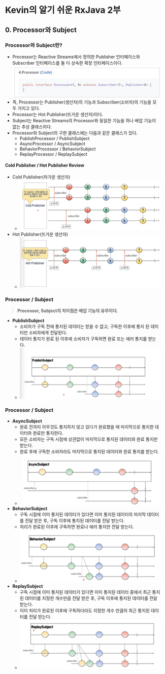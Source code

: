 # Kevin의 알기 쉬운 RxJava 2부
## 0. Processor와 Subject

### Processor와 Subject란?
- Processor는 Reactive Streams에서 정의한 Publisher 인터페이스와 Subscriber 인터페이스를 둘 다 상속한 확장 인터페이스이다.
  ![processor](../img/processor.png)
- 즉, Processor는 Publisher(생산자)의 기능과 Subscriber(소비자)의 기능을 모두 가지고 있다.
- Processor는 Hot Publisher(뜨거운 생산자)이다.
- Subject는 Reactive Streams의 Processor와 동일한 기능을 하나 배압 기능이 없는 추상 클래스이다.
- Processor와 Subject의 구현 클래스에는 다음과 같은 클래스가 있다.
  - PublishProcessor / PublishSubject
  - AsyncProcessor / AsyncSubject
  - BehaviorProcessor / BehaviorSubject
  - ReplayProcessor / ReplaySubject
 
#### Cold Publisher / Hot Publisher Review
- Cold Publisher(차가운 생산자)
  - ![cold_publisher](../img/cold_publisher.png)
- Hot Publisher(뜨거운 생산자)
  - ![hot_publisher](../img/hot_publisher.png)

### **Processor** / Subject
> **Processor, Subject의 차이점은 배압 기능의 유무이다.**
- **PublishSubject**
  - 소비자가 구독 전에 통지된 데이터는 받을 수 없고, 구독한 이후에 통지 된 데이터만 소비자에게 전달된다.
  - 데이터 통지가 완료 된 이후에 소비자가 구독하면 완료 또는 에러 통지를 받는다.
  - ![publish_subject](../img/publish_subject.png)

### Processor / **Subject**
- **AsyncSubject**
  - 완료 전까지 아무것도 통지하지 않고 있다가 완료했을 때 마지막으로 통지한 데이터와 완료만 통지한다.
  - 모든 소비자는 구독 시점에 상관없이 마지막으로 통지된 데이터와 완료 통지만 받는다.
  - 완료 후에 구독한 소비자라도 마지막으로 통지된 데이터와 완료 통지를 받는다.
  - ![async_subject](../img/async_subject.png)
- **BehaviorSubject**
  - 구독 시점에 이미 통지된 데이터가 있다면 이미 통지된 데이터의 마지막 데이터를 전달 받은 후, 구독 이후에 통지된 데이터를 전달 받는다.
  - 처리가 완료된 이후에 구독하면 완료나 에러 통지만 전달 받는다.
  - ![behavior_subject](../img/behavior_subject.png)
- **ReplaySubject**
  - 구독 시점에 이미 통지된 데이터가 있다면 이미 통지된 데이터 중에서 최근 통지된 데이터를 지정한 개수만큼 전달 받은 후, 구독 이후에 통지된 데이터를 전달받는다.
  - 이미 처리가 완료된 이후에 구독하더라도 지정한 개수 만큼의 최근 통지된 데이터를 전달 받는다.
  - ![replay_subject](../img/replay_subject.png)
